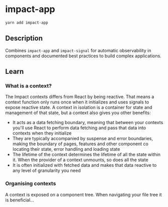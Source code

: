 # impact-app

```bash
yarn add impact-app
```

## Description

Combines `impact-app` and `impact-signal` for automatic observability in components and documented best practices to build complex applications.

## Learn

### What is a context?

The Impact contexts differs from React by being reactive. That means a context function only runs once when it initializes and uses signals to expose reactive state. A context in isolation is a container for state and management of that state, but a context also gives you other benefits:

- It acts as a data fetching boundary, meaning that between your contexts you'll use React to perform data fetching and pass that data into contexts when they initialize
- They are typically accompanied by suspense and error boundaries, making the boundary of pages, features and other component co locating their state, error handling and loading state
- The lifetime of the context determines the lifetime of all the state within it. When the provider of a context unmounts, so does all the state
- It is often initialized with fetched data and makes that data reactive to any level of granularity you need

### Organising contexts

A context is exposed on a component tree. When navigating your file tree it is beneficial...